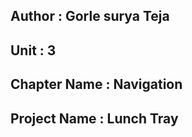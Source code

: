 ## Author : Gorle surya Teja 

## Unit : 3 

## Chapter Name : Navigation

## Project Name : Lunch Tray





